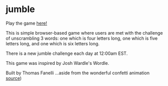 # jumble

Play the game [here!](https://jumble.live)

This is simple browser-based game where users are met with the challenge of unscrambling 3 words: one which is four letters long, one
which is five letters long, and one which is six letters long.

There is a new jumble challenge each day at 12:00am EST.

This game was inspired by Josh Wardle's Wordle.

Built by Thomas Fanelli
...aside from the wonderful confetti animation [source](https://gist.github.com/elrumo/3055a9163fd2d0d19f323db744b0a094))
